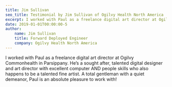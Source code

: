 ```yaml
---
title: Jim Sullivan
seo_title: Testimonial by Jim Sullivan of Ogilvy Health North America
excerpt: I worked with Paul as a freelance digital art director at Ogilvy Commonhealth in Parsippany. He’s a sought after, talented digital designer and art director.
date: 2019-01-01T00:00:00-5
author:
    name: Jim Sullivan
    title: Forward Deployed Engineer
    company: Ogilvy Health North America
---
```

I worked with Paul as a freelance digital art director at Ogilvy Commonhealth in Parsippany. He’s a sought after, talented digital designer and art director with excellent computer AND people skills who also happens to be a talented fine artist. A total gentleman with a quiet demeanor, Paul is an absolute pleasure to work with!